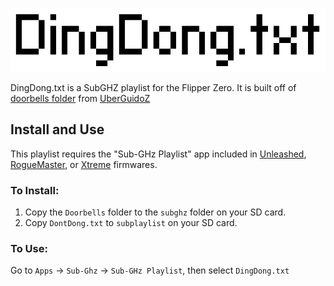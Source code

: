 ![](/Assets/dingdong.png)

DingDong.txt is a SubGHZ playlist for the Flipper Zero. It is built off of [doorbells folder](https://github.com/UberGuidoZ/Flipper/tree/main/Sub-GHz/Doorbells) from [UberGuidoZ](https://github.com/UberGuidoZ)

## Install and Use

This playlist requires the "Sub-GHz Playlist" app included in [Unleashed](https://github.com/DarkFlippers/unleashed-firmware), [RogueMaster](https://github.com/RogueMaster/flipperzero-firmware-wPlugins), or [Xtreme](https://github.com/Flipper-XFW/Xtreme-Firmware) firmwares.

### To Install:

1. Copy the `Doorbells` folder to the `subghz` folder on your SD card.
2. Copy `DontDong.txt` to `subplaylist` on your SD card.

### To Use:

Go to `Apps` -> `Sub-Ghz` -> `Sub-GHz Playlist`, then select `DingDong.txt`
